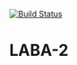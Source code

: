 [![Build Status](https://travis-ci.org/Aliluev/LABA-2.svg?branch=main)](https://travis-ci.org/Aliluev/LABA-2)
# LABA-2
